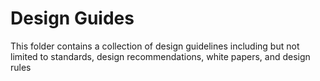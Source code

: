 # Design Guides

This folder contains a collection of design guidelines including but not limited to standards, design recommendations, white papers, and design rules
